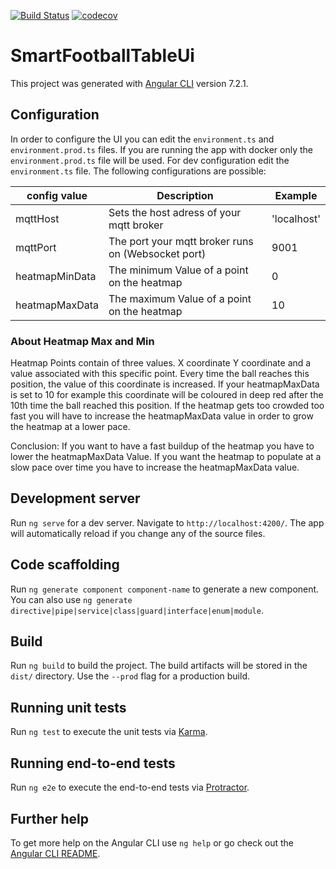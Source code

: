 [![Build Status](https://travis-ci.com/tobibechtold/smart-football-table-ui.svg?token=8wVuwsJQRcfTbuqY4xHB&branch=master)](https://travis-ci.com/tobibechtold/smart-football-table-ui)
[![codecov](https://codecov.io/gh/tobibechtold/smart-football-table-ui/branch/master/graph/badge.svg?token=3aFLC5Mwqa)](https://codecov.io/gh/tobibechtold/smart-football-table-ui)
# SmartFootballTableUi

This project was generated with [Angular CLI](https://github.com/angular/angular-cli) version 7.2.1.

## Configuration

In order to configure the UI you can edit the `environment.ts` and `environment.prod.ts` files. If you are running the 
app with docker only the `environment.prod.ts` file will be used. For dev configuration edit the `environment.ts`
file. The following configurations are possible:

| config value               | Description                                             | Example                   |
| -------------------------- | ------------------------------------------------------- |---------------------------|
| mqttHost                   | Sets the host adress of your mqtt broker                | 'localhost'               |
| mqttPort                   | The port your mqtt broker runs on (Websocket port)      | 9001                      |
| heatmapMinData             | The minimum Value of a point on the heatmap             | 0                         |
| heatmapMaxData             | The maximum Value of a point on the heatmap             | 10                         |

### About Heatmap Max and Min
Heatmap Points contain of three values. X coordinate Y coordinate and a value associated with this specific point. Every time the ball 
reaches this position, the value of this coordinate is increased. If your heatmapMaxData is set to 10 for example this coordinate will be coloured 
in deep red after the 10th time the ball reached this position. If the heatmap gets too crowded too fast you will have to increase the heatmapMaxData value
in order to grow the heatmap at a lower pace. 

Conclusion: If you want to have a fast buildup of the heatmap you have to lower the heatmapMaxData Value. If you want the heatmap to populate at a slow
pace over time you have to increase the heatmapMaxData value.


## Development server

Run `ng serve` for a dev server. Navigate to `http://localhost:4200/`. The app will automatically reload if you change any of the source files.

## Code scaffolding

Run `ng generate component component-name` to generate a new component. You can also use `ng generate directive|pipe|service|class|guard|interface|enum|module`.

## Build

Run `ng build` to build the project. The build artifacts will be stored in the `dist/` directory. Use the `--prod` flag for a production build.

## Running unit tests

Run `ng test` to execute the unit tests via [Karma](https://karma-runner.github.io).

## Running end-to-end tests

Run `ng e2e` to execute the end-to-end tests via [Protractor](http://www.protractortest.org/).

## Further help

To get more help on the Angular CLI use `ng help` or go check out the [Angular CLI README](https://github.com/angular/angular-cli/blob/master/README.md).
